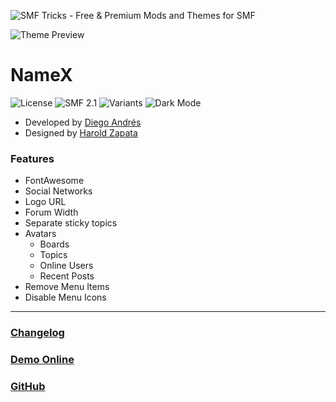 ![SMF Tricks - Free & Premium Mods and Themes for SMF](https://smftricks.com/logos/logo.png)

![Theme Preview](https://i.imgur.com/Qa54RGZ.gif)

# NameX
![License](https://img.shields.io/badge/License-MIT-248049) ![SMF 2.1](https://img.shields.io/badge/SMF-2.1-3f73a0) ![Variants](https://img.shields.io/badge/Color%20Variants-Yes-6041a3) ![Dark Mode](https://img.shields.io/badge/Dark%20Mode-Yes-4d827f)

* Developed by [Diego Andrés](https://github.com/DiegoAndresCortes)
* Designed by [Harold Zapata](https://smftricks.com/index.php?action=profile;u=17)

### Features
- FontAwesome
- Social Networks
- Logo URL
- Forum Width
- Separate sticky topics
- Avatars
  - Boards
  - Topics
  - Online Users
  - Recent Posts
- Remove Menu Items
- Disable Menu Icons
---
### [Changelog](https://github.com/SMFTricks/NameX/blob/main/CHANGELOG.md)
### [Demo Online](http://demo.smftricks.com/index.php?theme=4)
### [GitHub](https://github.com/SMFTricks/NameX)
